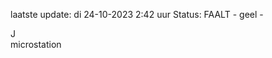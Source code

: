 laatste update: 
di 24-10-2023  2:42   uur 
Status: FAALT - geel - 
<div class="service R">J</div><div class="service Y">microstation</div>